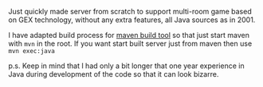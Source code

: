 Just quickly made server from scratch to support multi-room game based on GEX technology, without any extra features,
all Java sources as in 2001.

I have adapted build process for [maven build tool](https://maven.apache.org/) so that just start maven with `mvn` in
the root. If you want start built server just from maven then use `mvn exec:java`

p.s. Keep in mind that I had only a bit longer that one year experience in Java during development of the code so that
it can look bizarre.